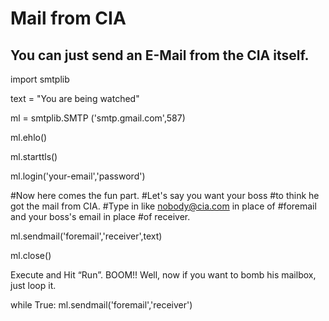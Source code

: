 # Mail from CIA 

##  You can just send an E-Mail from the CIA itself.

import smtplib
 
text = "You are being watched"
 
ml = smtplib.SMTP ('smtp.gmail.com',587)
 
ml.ehlo()
 
ml.starttls()
 
ml.login('your-email','password')
 
#Now here comes the fun part.
#Let's say you want your boss
#to think he got the mail from CIA.
#Type in like nobody@cia.com in place of 
#foremail and your boss's email in place
#of receiver.
 
ml.sendmail('foremail','receiver',text)
 
ml.close()

Execute and Hit “Run”. BOOM!! 
Well, now if you want to bomb his mailbox, just loop it.

while True:
    ml.sendmail('foremail','receiver')
